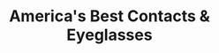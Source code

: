 ---
title: "America's Best Contacts & Eyeglasses"
url: /niles/americas-best-contacts-and-eyeglasses/
shop: optician
---